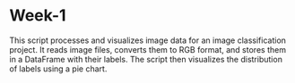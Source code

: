 # Week-1
This script processes and visualizes image data for an image classification project. It reads image files, converts them to RGB format, and stores them in a DataFrame with their labels. The script then visualizes the distribution of labels using a pie chart.
